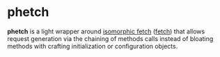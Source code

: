 phetch
======

__phetch__ is a light wrapper around [isomorphic fetch](https://github.com/matthew-andrews/isomorphic-fetch) ([fetch](https://developer.mozilla.org/en-US/docs/Web/API/GlobalFetch/fetch)) that allows request generation via the chaining of methods calls instead of bloating methods with crafting initialization or configuration objects.
